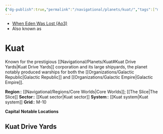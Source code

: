 ```yaml
---
{"dg-publish":true,"permalink":"/navigational/planets/kuat/","tags":["map","core","slice","kuat","unfinished","planet"],"noteIcon":"saber1"}
---
```


- [When Eden Was Lost (Ao3)](https://archiveofourown.org/works/19334440/chapters/45992584)
- Also known as
# Kuat
Known for the prestigious [[Navigational/Planets/Kuat#Kuat Drive Yards\|Kuat Drive Yards]] corporation and its large shipyards, the planet notably produced warships for both the [[Organizations/Galactic Republic\|Galactic Republic]] and [[Organizations/Galactic Empire\|Galactic Empire]].

**Region**::  [[Navigational/Regions/Core Worlds\|Core Worlds]]; [[The Slice\|The Slice]]
**Sector**::  [[Kuat sector\|Kuat sector]]
**System**::  [[Kuat system\|Kuat system]]
**Grid**::  M-10

**Capital**
**Notable Locations**

## Kuat Drive Yards
